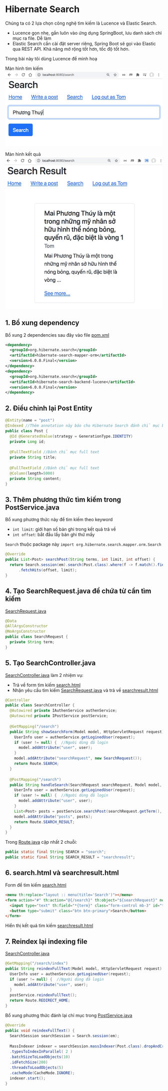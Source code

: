 # Hibernate Search

Chúng ta có 2 lựa chọn công nghệ tìm kiếm là Lucence và Elastic Search.

- Lucence gọn nhẹ, gắn luôn vào ứng dụng SpringBoot, lưu danh sách chỉ mục ra file. Dễ làm
- Elastic Search cần cài đặt server riêng, Spring Boot sẽ gọi vào Elastic qua REST API. Khả năng mở rộng tốt hơn, tốc độ tốt hơn.

Trong bài này tôi dùng Lucence để minh hoạ

Màn hình tìm kiếm
![](images/search.jpg)

Màn hình kết quả
![](images/searchresult.jpg)
## 1. Bổ xung dependency 

Bổ xung 2 dependencies sau đây vào file [pom.xml](pom.xml)
```xml
<dependency>
  <groupId>org.hibernate.search</groupId>
  <artifactId>hibernate-search-mapper-orm</artifactId>
  <version>6.0.0.Final</version>
</dependency>
<dependency>
  <groupId>org.hibernate.search</groupId>
  <artifactId>hibernate-search-backend-lucene</artifactId>
  <version>6.0.0.Final</version>
</dependency>
```
## 2. Điều chỉnh lại Post Entity
```java
@Entity(name = "post")
@Indexed //Thêm annotation này báo cho Hibernate Search đánh chỉ mục bảng này
public class Post { 
  @Id @GeneratedValue(strategy = GenerationType.IDENTITY)
  private Long id;
  
  @FullTextField //Đánh chỉ mục full text
  private String title;
  
  @FullTextField //Đánh chỉ mục full text
  @Column(length=5000)
  private String content;
}
```

## 3. Thêm phương thức tìm kiếm trong PostService.java
Bổ xung phương thức này để tìm kiếm theo keyword
- ```int limit```: giới hạn số bản ghi trong kết quả trả về
- ```int offset```: bắt đầu lấy bản ghi thứ mấy

```Search``` thuộc package này ```import org.hibernate.search.mapper.orm.Search```
```java
@Override
public List<Post> searchPost(String terms, int limit, int offset) {
  return Search.session(em).search(Post.class).where(f -> f.match().fields("title", "content").matching(terms))
      .fetchHits(offset, limit);
}
```
## 4. Tạo SearchRequest.java để chứa từ cần tìm kiếm
[SearchRequest.java](src/main/java/vn/techmaster/blog/controller/request/SearchRequest.java)
```java
@Data
@AllArgsConstructor
@NoArgsConstructor
public class SearchRequest {
  private String term;
}
```
## 5. Tạo SearchController.java
[SearchController.java](src/main/java/vn/techmaster/blog/controller/SearchController.java) làm 2 nhiệm vụ:

- Trả về form tìm kiếm [search.html](src/main/resources/templates/search.html)
- Nhận yêu cầu tìm kiếm [SearchRequest.java](src/main/java/vn/techmaster/blog/controller/request/SearchRequest.java) và trả về [searchresult.html](src/main/resources/templates/searchresult.html)
```java
@Controller
public class SearchController {
  @Autowired private IAuthenService authenService;
  @Autowired private IPostService postService;

  @GetMapping("/search")
  public String showSearchForm(Model model, HttpServletRequest request) {
    UserInfo user = authenService.getLoginedUser(request);    
    if (user != null) {  //Người dùng đã login      
      model.addAttribute("user", user);
    }
    model.addAttribute("searchRequest", new SearchRequest());
    return Route.SEARCH;
  }

  @PostMapping("/search")
  public String handleSearch(SearchRequest searchRequest, Model model,  HttpServletRequest request) {
    UserInfo user = authenService.getLoginedUser(request);    
    if (user != null) {  //Người dùng đã login      
      model.addAttribute("user", user);
    }
    List<Post> posts = postService.searchPost(searchRequest.getTerm(), 5, 0);
    model.addAttribute("posts", posts);
    return Route.SEARCH_RESULT;
  }
}
```

Trong [Route.java](src/main/java/vn/techmaster/blog/controller/Route.java) cập nhất 2 chuỗi:
```java
public static final String SEARCH = "search";
public static final String SEARCH_RESULT = "searchresult";
```
## 6. search.html và searchresult.html
Form để tìm kiếm [search.html](src/main/resources/templates/search.html)
```html
<menu th:replace="layout :: menu(title='Search')"></menu>
<form action="#" th:action="@{/search}" th:object="${searchRequest}" method="post">
  <input type="text" th:field="*{term}" class="form-control mb-3" id="term" placeholder="term to search">
  <button type="submit" class="btn btn-primary">Search</button>
</form>
```
Hiển thị kết quả tìm kiếm [searchresult.html](src/main/resources/templates/searchresult.html)

## 7. Reindex lại indexing file
[SearchController.java](src/main/java/vn/techmaster/blog/controller/SearchController.java)
```java
@GetMapping("/search/index")
public String reindexFullText(Model model, HttpServletRequest request) {
  UserInfo user = authenService.getLoginedUser(request);    
  if (user != null) {  //Người dùng đã login      
    model.addAttribute("user", user);
  }
  postService.reindexFullText();
  return Route.REDIRECT_HOME;
}
```

Bổ xung phương thức đánh lại chỉ mục trong [PostService.java](src/main/java/vn/techmaster/blog/service/PostService.java)
```java
@Override
public void reindexFullText() {
  SearchSession searchSession = Search.session(em);

  MassIndexer indexer = searchSession.massIndexer(Post.class).dropAndCreateSchemaOnStart(true)
  .typesToIndexInParallel( 2 )
  .batchSizeToLoadObjects(10)
  .idFetchSize(200)
  .threadsToLoadObjects(5)
  .cacheMode(CacheMode.IGNORE);
  indexer.start();    
}
```

